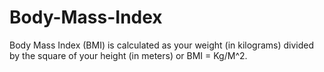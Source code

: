 # Body-Mass-Index
Body Mass Index (BMI) is calculated as your weight (in kilograms) divided by the square of your height (in meters) or BMI = Kg/M^2.
